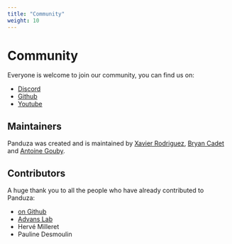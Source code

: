 ```yaml
---
title: "Community"
weight: 10
---
```


# Community

Everyone is welcome to join our community, you can find us on:

- [Discord](https://discord.gg/H2nSpY9AGe)
- [Github](https://github.com/Panduza)
- [Youtube](https://www.youtube.com/@panduza-tv)

## Maintainers
Panduza was created and is maintained by [Xavier Rodriguez](https://github.com/XdoctorwhoZ), [Bryan Cadet](https://github.com/BCadet) and [Antoine Gouby](https://github.com/agouby).

## Contributors
A huge thank you to all the people who have already contributed to Panduza:
- [on Github](https://github.com/orgs/Panduza/outside-collaborators)
- [Advans Lab](https://www.advans-lab.com/fr/)
- Hervé Milleret
- Pauline Desmoulin